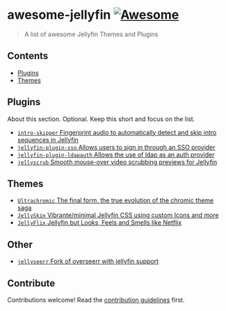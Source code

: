 # awesome-jellyfin [![Awesome](https://awesome.re/badge.svg)](https://awesome.re)

> A list of awesome Jellyfin Themes and Plugins


## Contents

- [Plugins](#plugins)
- [Themes](#themes)


## Plugins

About this section. Optional. Keep this short and focus on the list.

- [`intro-skipper` Fingerprint audio to automatically detect and skip intro sequences in Jellyfin](https://github.com/ConfusedPolarBear/intro-skipper)
- [`jellyfin-plugin-sso` Allows users to sign in through an SSO provider](https://github.com/9p4/jellyfin-plugin-sso)
- [`jellyfin-plugin-ldapauth` Allows the use of ldap as an auth provider](https://github.com/jellyfin/jellyfin-plugin-ldapauth)
- [`jellyscrub` Smooth mouse-over video scrubbing previews for Jellyfin](https://github.com/nicknsy/jellyscrub)


## Themes

- [`Ultrachromic` The final form, the true evolution of the chromic theme saga](https://github.com/CTalvio/Ultrachromic)
- [`JellySkin` Vibrante/minimal Jellyfin CSS using custom Icons and more](https://github.com/prayag17/JellySkin)
- [`JellyFlix` Jellyfin but Looks, Feels and Smells like Netflix](https://github.com/prayag17/JellyFlix)

## Other

- [`jellyseerr` Fork of overseerr with jellyfin support](https://github.com/Fallenbagel/jellyseerr)

## Contribute

Contributions welcome! Read the [contribution guidelines](CONTRIBUTING.md) first.
